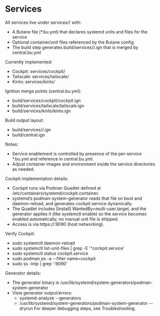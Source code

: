 # Services

All services live under services/<name>/ with:
- A Butane file (*.bu.yml) that declares systemd units and files for the service
- Optional container/unit files referenced by the Butane config
- The build step generates build/services/<name>/<name>.ign that is merged by central.bu.yml

Currently implemented:
- Cockpit: services/cockpit/
- Tailscale: services/tailscale/
- Kinto: services/kinto/

Ignition merge points (central.bu.yml):
- build/services/cockpit/cockpit.ign
- build/services/tailscale/tailscale.ign
- build/services/kinto/kinto.ign

Build output layout:
- build/services/<name>/<name>.ign
- build/central.ign

Notes:
- Service enablement is controlled by presence of the per-service *.bu.yml and reference in central.bu.yml.
- Adjust container images and environment inside the service directories as needed.

Cockpit implementation details:
- Cockpit runs via Podman Quadlet defined at /etc/containers/systemd/cockpit.container.
- systemd’s podman-system-generator reads that file on boot and daemon-reload, and generates cockpit.service dynamically.
- The Quadlet includes [Install] WantedBy=multi-user.target, and the generator applies it (like systemctl enable) so the service becomes enabled automatically; no manual unit file is shipped.
- Access is via https://<host>:9090 (host networking).

Verify Cockpit:
- sudo systemctl daemon-reload
- sudo systemctl list-unit-files | grep -E '^cockpit\.service'
- sudo systemctl status cockpit.service
- sudo podman ps -a --filter name=cockpit
- sudo ss -lntp | grep ':9090'

Generator details:
- The generator binary is /usr/lib/systemd/system-generators/podman-system-generator
- View generator output/errors:
  - systemd-analyze --generators
  - /usr/lib/systemd/system-generators/podman-system-generator --dryrun
For deeper debugging steps, see Troubleshooting.
